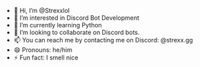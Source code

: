 - 👋 Hi, I’m @Strexxlol
- 👀 I’m interested in Discord Bot Development
- 🌱 I’m currently learning Python
- 💞️ I’m looking to collaborate on Discord bots.
- 📫 You can reach me by contacting me on Discord: @strexx.gg
- 😄 Pronouns: he/him
- ⚡ Fun fact: I smell nice

<!---
Strexxlol/Strexxlol is a ✨ special ✨ repository because its `README.md` (this file) appears on your GitHub profile.
You can click the Preview link to take a look at your changes.
--->
